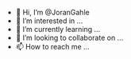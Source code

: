 - 👋 Hi, I’m @JoranGahle
- 👀 I’m interested in ...
- 🌱 I’m currently learning ...
- 💞️ I’m looking to collaborate on ...
- 📫 How to reach me ...

<!---
JoranGahle/JoranGahle is a ✨ special ✨ repository because its `README.md` (this file) appears on your GitHub profile.
You can click the Preview link to take a look at your changes.
--->
